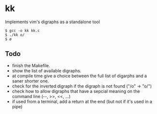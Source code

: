 # kk

Implements vim's digraphs as a standalone tool

    $ gcc -o kk kk.c
    $ ./kk o/
    $ ø

## Todo

- finish the Makefile.
- show the list of available digraphs.
- at compile time give a choice between the full list of digarphs and a saner shorter one.
- check for the inverted digraph if the digraph is not found ("/o" -> "o/")
- check how to allow digraphs that have a sepcial meaning on the command line (--, >>, <<, ...)
- if used from a terminal, add a return at the end (but not if it's used in a pipe)
